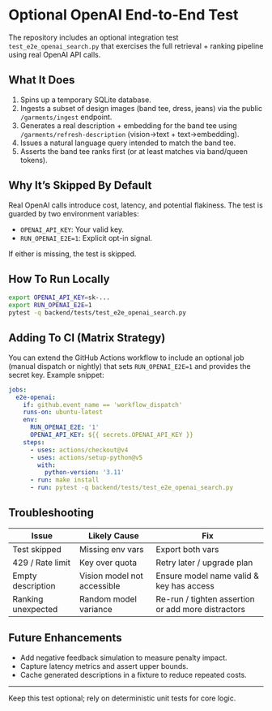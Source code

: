 # Optional OpenAI End-to-End Test

The repository includes an optional integration test `test_e2e_openai_search.py` that exercises the full retrieval + ranking pipeline using real OpenAI API calls.

## What It Does
1. Spins up a temporary SQLite database.
2. Ingests a subset of design images (band tee, dress, jeans) via the public `/garments/ingest` endpoint.
3. Generates a real description + embedding for the band tee using `/garments/refresh-description` (vision->text + text->embedding).
4. Issues a natural language query intended to match the band tee.
5. Asserts the band tee ranks first (or at least matches via band/queen tokens).

## Why It’s Skipped By Default
Real OpenAI calls introduce cost, latency, and potential flakiness. The test is guarded by two environment variables:

- `OPENAI_API_KEY`: Your valid key.
- `RUN_OPENAI_E2E=1`: Explicit opt-in signal.

If either is missing, the test is skipped.

## How To Run Locally
```bash
export OPENAI_API_KEY=sk-...
export RUN_OPENAI_E2E=1
pytest -q backend/tests/test_e2e_openai_search.py
```

## Adding To CI (Matrix Strategy)
You can extend the GitHub Actions workflow to include an optional job (manual dispatch or nightly) that sets `RUN_OPENAI_E2E=1` and provides the secret key. Example snippet:

```yaml
jobs:
  e2e-openai:
    if: github.event_name == 'workflow_dispatch'
    runs-on: ubuntu-latest
    env:
      RUN_OPENAI_E2E: '1'
      OPENAI_API_KEY: ${{ secrets.OPENAI_API_KEY }}
    steps:
      - uses: actions/checkout@v4
      - uses: actions/setup-python@v5
        with:
          python-version: '3.11'
      - run: make install
      - run: pytest -q backend/tests/test_e2e_openai_search.py
```

## Troubleshooting
| Issue | Likely Cause | Fix |
|-------|--------------|-----|
| Test skipped | Missing env vars | Export both vars |
| 429 / Rate limit | Key over quota | Retry later / upgrade plan |
| Empty description | Vision model not accessible | Ensure model name valid & key has access |
| Ranking unexpected | Random model variance | Re-run / tighten assertion or add more distractors |

## Future Enhancements
- Add negative feedback simulation to measure penalty impact.
- Capture latency metrics and assert upper bounds.
- Cache generated descriptions in a fixture to reduce repeated costs.

---
Keep this test optional; rely on deterministic unit tests for core logic.
